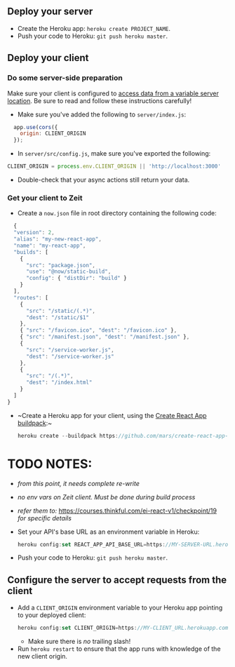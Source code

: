 ## Deploy your server

* Create the Heroku app: `heroku create PROJECT_NAME`.
* Push your code to Heroku: `git push heroku master`.

## Deploy your client

### Do some server-side preparation

Make sure your client is configured to [access data from a variable server location](https://courses.thinkful.com/react-001v3/assignment/1.2.1). Be sure to read and follow these instructions carefully!
  * Make sure you've added the following to `server/index.js`:
  ```js
    app.use(cors({
      origin: CLIENT_ORIGIN
    });
  ```
  * In `server/src/config.js`, make sure you've exported the following:
  ```js
  CLIENT_ORIGIN = process.env.CLIENT_ORIGIN || 'http://localhost:3000'
  ```
  * Double-check that your async actions still return your data.
  
### Get your client to Zeit

* Create a `now.json` file in root directory containing the following code:
```js
  {
  "version": 2,
  "alias": "my-new-react-app",
  "name": "my-react-app",
  "builds": [
    {
      "src": "package.json",
      "use": "@now/static-build",
      "config": { "distDir": "build" }
    }
  ],
  "routes": [
    {
      "src": "/static/(.*)",
      "dest": "/static/$1"
    },
    { "src": "/favicon.ico", "dest": "/favicon.ico" },
    { "src": "/manifest.json", "dest": "/manifest.json" },
    {
      "src": "/service-worker.js",
      "dest": "/service-worker.js"
    },
    {
      "src": "/(.*)",
      "dest": "/index.html"
    }
  ]
}

```
* ~Create a Heroku app for your client, using the [Create React App buildpack](https://github.com/mars/create-react-app-buildpack):~
  ```js
  heroku create --buildpack https://github.com/mars/create-react-app-buildpack.git
  ```

# TODO NOTES:
* _from this point, it needs complete re-write_
* _no env vars on Zeit client. Must be done during build process_
* _refer them to:_ 
https://courses.thinkful.com/ei-react-v1/checkpoint/19  
_for specific details_

* Set your API's base URL as an environment variable in Heroku: 
  ```js
  heroku config:set REACT_APP_API_BASE_URL=https://MY-SERVER-URL.herokuapp.com/api
  ```

* Push your code to Heroku: `git push heroku master`.

## Configure the server to accept requests from the client

* Add a `CLIENT_ORIGIN` environment variable to your Heroku app pointing to your deployed client:
  ```js
  heroku config:set CLIENT_ORIGIN=https://MY-CLIENT_URL.herokuapp.com
  ```
  * Make sure there is _no_ trailing slash!
* Run `heroku restart` to ensure that the app runs with knowledge of the new client origin.

